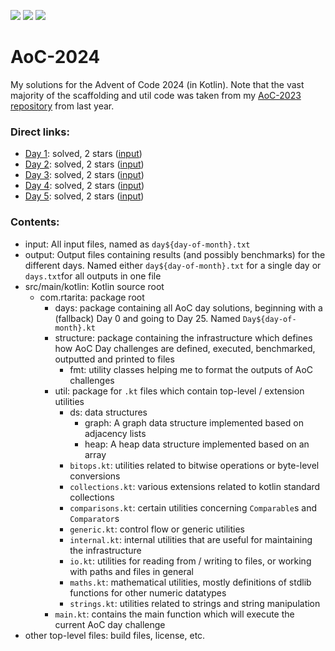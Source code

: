 ![](https://img.shields.io/badge/day%20📅-5-yellow)
![](https://img.shields.io/badge/stars%20⭐-10-blue)
![](https://img.shields.io/badge/days%20completed-5-green)

# AoC-2024

My solutions for the Advent of Code 2024 (in Kotlin). Note that the vast majority of the scaffolding and util code was
taken from my [AoC-2023 repository](https://github.com/RaphaelTarita/AoC-2023) from last year.

### Direct links:

- [Day 1](src/main/kotlin/com/rtarita/days/Day1.kt): solved, 2 stars ([input](input/day1.txt))
- [Day 2](src/main/kotlin/com/rtarita/days/Day2.kt): solved, 2 stars ([input](input/day2.txt))
- [Day 3](src/main/kotlin/com/rtarita/days/Day3.kt): solved, 2 stars ([input](input/day3.txt))
- [Day 4](src/main/kotlin/com/rtarita/days/Day4.kt): solved, 2 stars ([input](input/day4.txt))
- [Day 5](src/main/kotlin/com/rtarita/days/Day5.kt): solved, 2 stars ([input](input/day5.txt))

### Contents:

- input: All input files, named as `day${day-of-month}.txt`
- output: Output files containing results (and possibly benchmarks) for the different days. Named
  either `day${day-of-month}.txt` for a single day or `days.txt`for all outputs in one file
- src/main/kotlin: Kotlin source root
    - com.rtarita: package root
        - days: package containing all AoC day solutions, beginning with a (fallback) Day 0 and going to Day 25.
          Named `Day${day-of-month}.kt`
        - structure: package containing the infrastructure which defines how AoC Day challenges are defined, executed,
          benchmarked, outputted and printed to files
            - fmt: utility classes helping me to format the outputs of AoC challenges
        - util: package for `.kt` files which contain top-level / extension utilities
            - ds: data structures
                - graph: A graph data structure implemented based on adjacency lists
                - heap: A heap data structure implemented based on an array
            - `bitops.kt`: utilities related to bitwise operations or byte-level conversions
            - `collections.kt`: various extensions related to kotlin standard collections
            - `comparisons.kt`: certain utilities concerning `Comparable`s and `Comparator`s
            - `generic.kt`: control flow or generic utilities
            - `internal.kt`: internal utilities that are useful for maintaining the infrastructure
            - `io.kt`: utilities for reading from / writing to files, or working with paths and files in general
            - `maths.kt`: mathematical utilities, mostly definitions of stdlib functions for other numeric datatypes
            - `strings.kt`: utilities related to strings and string manipulation
        - `main.kt`: contains the main function which will execute the current AoC day challenge
- other top-level files: build files, license, etc.